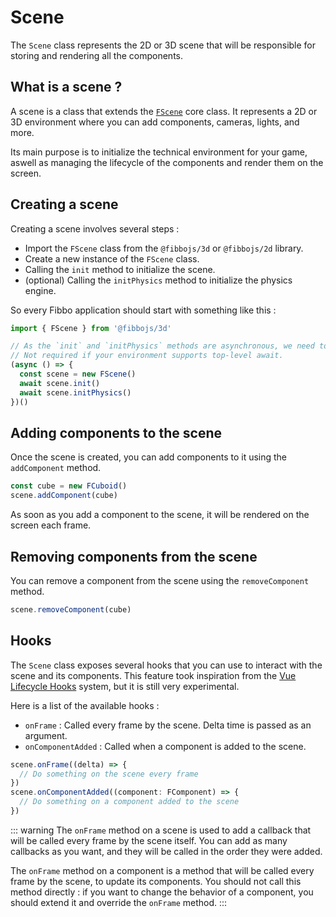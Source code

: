 # Scene

The `Scene` class represents the 2D or 3D scene that will be responsible for storing and rendering all the components.

## What is a scene ?

A scene is a class that extends the [`FScene`](/api/core/classes/FScene) core class. It represents a 2D or 3D environment where you can add components, cameras, lights, and more.

Its main purpose is to initialize the technical environment for your game, aswell as managing the lifecycle of the components and render them on the screen.

## Creating a scene

Creating a scene involves several steps :

- Import the `FScene` class from the `@fibbojs/3d` or `@fibbojs/2d` library.
- Create a new instance of the `FScene` class.
- Calling the `init` method to initialize the scene.
- (optional) Calling the `initPhysics` method to initialize the physics engine.

So every Fibbo application should start with something like this :

```typescript
import { FScene } from '@fibbojs/3d'

// As the `init` and `initPhysics` methods are asynchronous, we need to use an async function.
// Not required if your environment supports top-level await.
(async () => {
  const scene = new FScene()
  await scene.init()
  await scene.initPhysics()
})()
```

## Adding components to the scene

Once the scene is created, you can add components to it using the `addComponent` method.

```typescript
const cube = new FCuboid()
scene.addComponent(cube)
```

As soon as you add a component to the scene, it will be rendered on the screen each frame.

## Removing components from the scene

You can remove a component from the scene using the `removeComponent` method.

```typescript
scene.removeComponent(cube)
```

## Hooks

The `Scene` class exposes several hooks that you can use to interact with the scene and its components. This feature took inspiration from the [Vue Lifecycle Hooks](https://vuejs.org/guide/essentials/lifecycle.html) system, but it is still very experimental.

Here is a list of the available hooks :
- `onFrame` : Called every frame by the scene. Delta time is passed as an argument.
- `onComponentAdded` : Called when a component is added to the scene.

```typescript
scene.onFrame((delta) => {
  // Do something on the scene every frame
})
scene.onComponentAdded((component: FComponent) => {
  // Do something on a component added to the scene
})
```

::: warning
The `onFrame` method on a scene is used to add a callback that will be called every frame by the scene itself. You can add as many callbacks as you want, and they will be called in the order they were added.

The `onFrame` method on a component is a method that will be called every frame by the scene, to update its components. You should not call this method directly : if you want to change the behavior of a component, you should extend it and override the `onFrame` method.
:::
